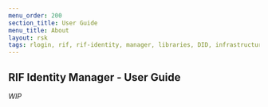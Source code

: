 ```yaml
---
menu_order: 200
section_title: User Guide
menu_title: About
layout: rsk
tags: rlogin, rif, rif-identity, manager, libraries, DID, infrastructure, mobile, protocols, mvp, design, rbtc, defi, decentralized, quick-start, guides, tutorial, networks, dapps, tools, rsk, ethereum, smart-contracts, install, get-started, how-to, mainnet, testnet, contracts, wallets, web3, crypto
---
```


## RIF Identity Manager - User Guide

*WIP*
